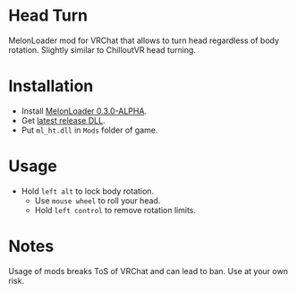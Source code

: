 # Head Turn
MelonLoader mod for VRChat that allows to turn head regardless of body rotation. Slightly similar to ChilloutVR head turning.

# Installation
* Install [MelonLoader 0.3.0-ALPHA](https://github.com/LavaGang/MelonLoader).
* Get [latest release DLL](../../releases/latest).
* Put `ml_ht.dll` in `Mods` folder of game.

# Usage
* Hold `left alt` to lock body rotation.
  * Use `mouse wheel` to roll your head.
  * Hold `left control` to remove rotation limits.

# Notes
Usage of mods breaks ToS of VRChat and can lead to ban. Use at your own risk.
